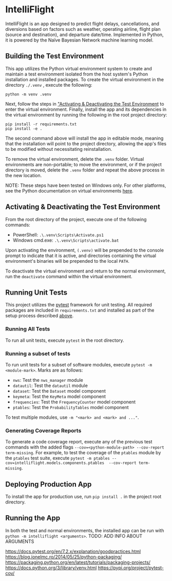 # IntelliFlight

IntelliFlight is an app designed to predict flight delays, cancellations, and diversions based on factors such as weather, operating airline, flight plan (source and destination), and departure date/time. Implemented in Python, it is powered by the Naïve Bayesian Network machine learning model.


## Building the Test Environment

This app utilizes the Python virtual environment system to create and maintain a test environment isolated from the host system's Python installation and installed packages. To create the virtual environment in the directory `./.venv` , execute the following:

```
python -m venv .venv
```

Next, follow the steps in ["Activating & Deactivating the Test Environment](#Activating-&-Deactivating-the-Test-Environment) to enter the virtual environment. Finally, install the app and its dependencies in the virtual environment by running the following in the root project directory:

```
pip install -r requirements.txt
pip install -e .
```

The second command above will install the app in editable mode, meaning that the installation will point to the project directory, allowing the app's files to be modified without necessitating reinstallation.

To remove the virtual environment, delete the `.venv` folder. Virtual environments are non-portable; to move the environment, or if the project directory is moved, delete the `.venv` folder and repeat the above process in the new location.

NOTE: These steps have been tested on Windows only. For other platforms, see the Python documentation on virtual environments [here](https://docs.python.org/3/library/venv.html).


## Activating & Deactivating the Test Environment

From the root directory of the project, execute one of the following commands:

- PowerShell: `.\.venv\Scripts\Activate.ps1`
- Windows cmd.exe: `.\.venv\Scripts\activate.bat`

Upon activating the environment, `(.venv)` will be prepended to the console prompt to indicate that it is active, and directories containing the virtual environment's binaries will be prepended to the local `PATH`.

To deactivate the virtual environment and return to the normal environment, run the `deactivate` command within the virtual environment.


## Running Unit Tests

This project utilizes the [pytest](https://docs.pytest.org/en/latest/) framework for unit testing. All required packages are included in `requirements.txt` and installed as part of the setup process described [above](#building-the-test-environment).

### Running All Tests

To run all unit tests, execute `pytest` in the root directory.

### Running a subset of tests

To run unit tests for a subset of software modules, execute `pytest -m <module-mark>`. Marks are as follows:

- `nws`: Test the `nws_manager` module
- `datautil`: Test the `datautil` module
- `dataset`: Test the `Dataset` model component
- `keymeta`: Test the `KeyMeta` model component
- `frequencies`: Test the `FrequencyCounter` model component
- `ptables`: Test the `ProbabilityTables` model component

To test multiple modules, use `-m "<mark> and <mark> and ..."`.

### Generating Coverage Reports

To generate a code coverage report, execute any of the previous test commands with the added flags `--cov=<python-module-path> --cov-report term-missing`. For example, to test the coverage of the `ptables` module by the `ptables` test suite, execute `pytest -m ptables --cov=intelliflight.models.components.ptables  --cov-report term-missing`.


## Deploying Production App

To install the app for production use, run `pip install .` in the project root directory.


## Running the App

In both the test and normal environments, the installed app can be run with `python -m intelliflight <arguments>`. TODO: ADD INFO ABOUT ARGUMENTS




https://docs.pytest.org/en/7.2.x/explanation/goodpractices.html
https://blog.ionelmc.ro/2014/05/25/python-packaging/
https://packaging.python.org/en/latest/tutorials/packaging-projects/
https://docs.python.org/3/library/venv.html
https://pypi.org/project/pytest-cov/
